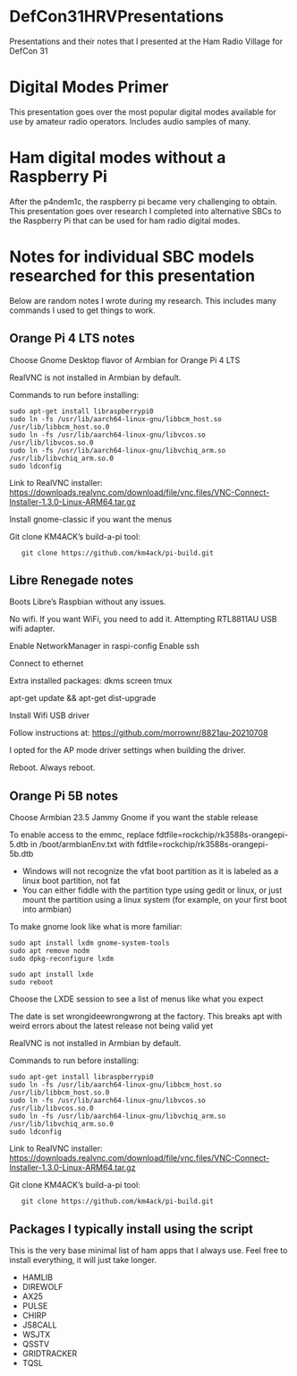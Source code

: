 # DefCon31HRVPresentations
Presentations and their notes that I presented at the Ham Radio Village for DefCon 31

# Digital Modes Primer
This presentation goes over the most popular digital modes available for use by amateur radio operators. Includes audio samples of many.

# Ham digital modes without a Raspberry Pi
After the p4ndem1c, the raspberry pi became very challenging to obtain. This presentation goes over research I completed into alternative SBCs to the Raspberry Pi that can be used for ham radio digital modes.

# Notes for individual SBC models researched for this presentation
Below are random notes I wrote during my research. This includes many commands I used to get things to work. 

## Orange Pi 4 LTS notes

Choose Gnome Desktop flavor of Armbian for Orange Pi 4 LTS

RealVNC is not installed in Armbian by default.

Commands to run before installing:

```
sudo apt-get install libraspberrypi0
sudo ln -fs /usr/lib/aarch64-linux-gnu/libbcm_host.so /usr/lib/libbcm_host.so.0 
sudo ln -fs /usr/lib/aarch64-linux-gnu/libvcos.so /usr/lib/libvcos.so.0
sudo ln -fs /usr/lib/aarch64-linux-gnu/libvchiq_arm.so /usr/lib/libvchiq_arm.so.0
sudo ldconfig
```

Link to RealVNC installer: https://downloads.realvnc.com/download/file/vnc.files/VNC-Connect-Installer-1.3.0-Linux-ARM64.tar.gz

Install gnome-classic if you want the menus

Git clone KM4ACK’s build-a-pi tool: 
```
   git clone https://github.com/km4ack/pi-build.git
```

## Libre Renegade notes

Boots Libre’s Raspbian without any issues. 

No wifi. If you want WiFi, you need to add it. Attempting RTL8811AU USB wifi adapter.

Enable NetworkManager in raspi-config
Enable ssh

Connect to ethernet

Extra installed packages:
dkms
screen
tmux

apt-get update && apt-get dist-upgrade

Install Wifi USB driver

Follow instructions at: https://github.com/morrownr/8821au-20210708 

I opted for the AP mode driver settings when building the driver.

Reboot. Always reboot.

## Orange Pi 5B notes

Choose Armbian 23.5 Jammy Gnome if you want the stable release

To enable access to the emmc, replace fdtfile=rockchip/rk3588s-orangepi-5.dtb in /boot/armbianEnv.txt with fdtfile=rockchip/rk3588s-orangepi-5b.dtb
  - Windows will not recognize the vfat boot partition as it is labeled as a linux boot partition, not fat
  - You can either fiddle with the partition type using gedit or linux, or just mount the partition using a linux system (for example, on your first boot into armbian)

To make gnome look like what is more familiar:

```
sudo apt install lxdm gnome-system-tools
sudo apt remove nodm
sudo dpkg-reconfigure lxdm

sudo apt install lxde
sudo reboot
```

Choose the LXDE session to see a list of menus like what you expect

The date is set wrongideewrongwrong at the factory. This breaks apt with weird errors about the latest release not being valid yet

RealVNC is not installed in Armbian by default.

Commands to run before installing:

```
sudo apt-get install libraspberrypi0
sudo ln -fs /usr/lib/aarch64-linux-gnu/libbcm_host.so /usr/lib/libbcm_host.so.0 
sudo ln -fs /usr/lib/aarch64-linux-gnu/libvcos.so /usr/lib/libvcos.so.0
sudo ln -fs /usr/lib/aarch64-linux-gnu/libvchiq_arm.so /usr/lib/libvchiq_arm.so.0
sudo ldconfig
```

Link to RealVNC installer: https://downloads.realvnc.com/download/file/vnc.files/VNC-Connect-Installer-1.3.0-Linux-ARM64.tar.gz

Git clone KM4ACK’s build-a-pi tool: 
```
   git clone https://github.com/km4ack/pi-build.git
```

## Packages I typically install using the script
This is the very base minimal list of ham apps that I always use. Feel free to install everything, it will just take longer.
- HAMLIB
- DIREWOLF
- AX25
- PULSE
- CHIRP
- JS8CALL
- WSJTX
- QSSTV
- GRIDTRACKER
- TQSL
